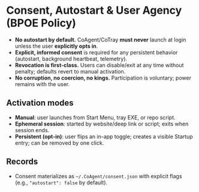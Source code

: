 ﻿# Consent, Autostart & User Agency (BPOE Policy)

- **No autostart by default.** CoAgent/CoTray **must never** launch at login unless the user **explicitly opts in**.
- **Explicit, informed consent** is required for any persistent behavior (autostart, background heartbeat, telemetry).
- **Revocation is first-class.** Users can disable/exit at any time without penalty; defaults revert to manual activation.
- **No corruption, no coercion, no kings.** Participation is voluntary; power remains with the user.

## Activation modes
- **Manual**: user launches from Start Menu, tray EXE, or repo script.
- **Ephemeral session**: started by website/deep link or script; exits when session ends.
- **Persistent (opt-in)**: user flips an in-app toggle; creates a visible Startup entry; can be removed by one click.

## Records
- Consent materializes as `~/.CoAgent/consent.json` with explicit flags (e.g., `"autostart": false` by default).
